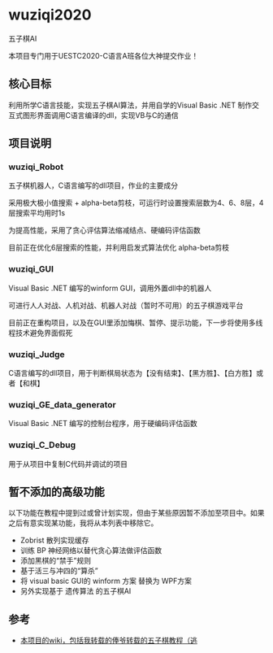 # wuziqi2020
五子棋AI

本项目专门用于UESTC2020-C语言A班各位大神提交作业！

## 核心目标
利用所学C语言技能，实现五子棋AI算法，并用自学的Visual Basic .NET 制作交互式图形界面调用C语言编译的dll，实现VB与C的通信

## 项目说明

### wuziqi_Robot

五子棋机器人，C语言编写的dll项目，作业的主要成分

采用极大极小值搜索 + alpha-beta剪枝，可运行时设置搜索层数为4、6、8层，4层搜索平均用时1s

为提高性能，采用了贪心评估算法缩减结点、硬编码评估函数

目前正在优化6层搜索的性能，并利用启发式算法优化 alpha-beta剪枝

### wuziqi_GUI

Visual Basic .NET 编写的winform GUI，调用外置dll中的机器人

可进行人人对战、人机对战、机器人对战（暂时不可用）的五子棋游戏平台

目前正在重构项目，以及在GUI里添加悔棋、暂停、提示功能，下一步将使用多线程技术避免界面假死

### wuziqi_Judge

C语言编写的dll项目，用于判断棋局状态为【没有结束】、【黑方胜】、【白方胜】或者【和棋】

### wuziqi_GE_data_generator

Visual Basic .NET 编写的控制台程序，用于硬编码评估函数

### wuziqi_C_Debug

用于从项目中复制C代码并调试的项目



## 暂不添加的高级功能

以下功能在教程中提到过或曾计划实现，但由于某些原因暂不添加至项目中。如果之后有意实现某功能，我将从本列表中移除它。

- Zobrist 散列实现缓存
- 训练 BP 神经网络以替代贪心算法做评估函数
- 添加黑棋的“禁手”规则
- 基于活三与冲四的“算杀” 
- 将 visual basic GUI的 winform 方案 替换为 WPF方案
- 另外实现基于 遗传算法 的五子棋AI

## 参考

- [本项目的wiki，包括我转载的俸爷转载的五子棋教程（逃](https://github.com/SMagic-L/wuziqi2020/wiki)

